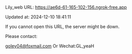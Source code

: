 Lily_web URL: https://ae6d-61-165-102-156.ngrok-free.app

Updated at: 2024-12-10 18:41:11

If you cannot open this URL, the server might be down.

Please contact: 

goley04@foxmail.com Or Wechat:GL_yeaH